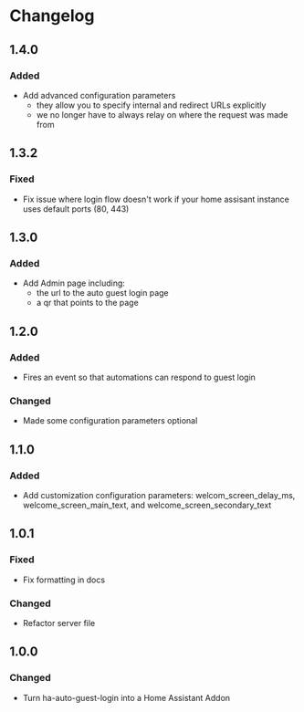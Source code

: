 # Changelog

## 1.4.0
### Added
- Add advanced configuration parameters
    - they allow you to specify internal and redirect URLs explicitly
    - we no longer have to always relay on where the request was made from

## 1.3.2
### Fixed
- Fix issue where login flow doesn't work if your home assisant instance uses default ports (80, 443)

## 1.3.0

### Added
- Add Admin page including:
    - the url to the auto guest login page
    - a qr that points to the page

## 1.2.0

### Added
- Fires an event so that automations can respond to guest login

### Changed
- Made some configuration parameters optional

## 1.1.0

### Added
- Add customization configuration parameters: welcom_screen_delay_ms, welcome_screen_main_text, and welcome_screen_secondary_text

## 1.0.1

### Fixed
- Fix formatting in docs

### Changed
- Refactor server file

## 1.0.0

### Changed

- Turn ha-auto-guest-login into a Home Assistant Addon
